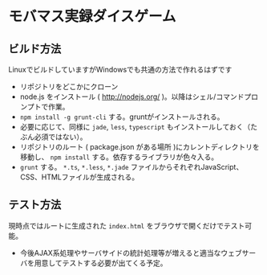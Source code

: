 # モバマス実録ダイスゲーム

## ビルド方法

LinuxでビルドしていますがWindowsでも共通の方法で作れるはずです

- リポジトリをどこかにクローン
- node.js をインストール ( http://nodejs.org/ )。以降はシェル/コマンドプロンプトで作業。
- ``npm install -g grunt-cli`` する。gruntがインストールされる。
- 必要に応じて、同様に ``jade``, ``less``, ``typescript`` もインストールしておく（たぶん必須ではない）。
- リポジトリのルート ( package.json がある場所 )にカレントディレクトリを移動し、 ``npm install`` する。依存するライブラリが色々入る。
- ``grunt`` する。 ``*.ts``, ``*.less``, ``*.jade`` ファイルからそれぞれJavaScript、CSS、HTMLファイルが生成される。

## テスト方法

現時点ではルートに生成された ``index.html`` をブラウザで開くだけでテスト可能。

- 今後AJAX系処理やサーバサイドの統計処理等が増えると適当なウェブサーバを用意してテストする必要が出てくる予定。